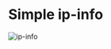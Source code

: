 # Simple ip-info

![ip-info](https://socialify.git.ci/rxtsel/ip-info/image?description=1&language=1&name=1&owner=1&pattern=Solid&theme=Dark)
